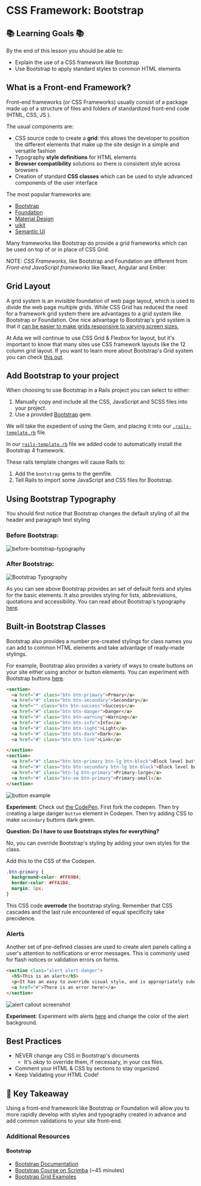   # CSS Framework: Bootstrap

## 📚 Learning Goals 📚
By the end of this lesson you should be able to:
- Explain the use of a CSS framework like Bootstrap
- Use Bootstrap to apply standard styles to common HTML elements

## What is a Front-end Framework?

Front-end frameworks (or CSS Frameworks) usually consist of a package made up of a structure of files and folders of standardized front-end code (HTML, CSS, JS ).

The usual components are:

- CSS source code to create a **grid**: this allows the developer to position the different elements that make up the site design in a simple and versatile fashion
- Typography **style definitions** for HTML elements
- **Browser compatibility** solutions so there is consistent style across browsers
- Creation of standard **CSS classes** which can be used to style advanced components of the user interface

The most popular frameworks are:
-   [Bootstrap](https://getbootstrap.com/)
-   [Foundation](https://foundation.zurb.com/sites/docs/)
-   [Material Design](https://material.io/design/)
-   [uikit](https://getuikit.com/)
-   [Semantic UI](https://semantic-ui.com/)

Many frameworks like Bootstrap do provide a grid frameworks which can be used on top of or in place of CSS Grid.

NOTE: _CSS Frameworks_, like Bootstrap and Foundation are different from _Front-end JavaScript frameworks_ like React, Angular and Ember.

## Grid Layout
A grid system is an invisible foundation of web page layout, which is used to divide the web page multiple grids.  While CSS Grid has reduced the need for a framework grid system there are advantages to a grid system like Bootstrap or Foundation.  One nice advantage to Bootstrap's grid system is that it [can be easier to make grids responsive to varying screen sizes.](https://getbootstrap.com/docs/4.1/layout/grid/#responsive-classes)

At Ada we will continue to use CSS Grid & Flexbox for layout, but it's important to know that many sites use CSS framework layouts like the 12 column grid layout.  If you want to learn more about Bootstrap's Grid system you can check [this out](http://getbootstrap.com/docs/4.1/layout/grid/).

## Add Bootstrap to your project

 When choosing to use Bootstrap in a Rails project you can select to either:
 1.  Manually copy and include all the CSS, JavaScript and SCSS files into your project.
 2. Use a provided [Bootstrap](https://github.com/twbs/bootstrap-rubygem) gem.

We will take the expedient of using the Gem, and placing it into our [`.rails-template.rb`](https://github.com/Ada-Developers-Academy/textbook-curriculum/blob/master/09-intermediate-rails/reference/.rails-template.rb) file.

In our [`rails-template.rb`](https://github.com/Ada-Developers-Academy/textbook-curriculum/blob/master/09-intermediate-rails/reference/.rails-template.rb) file we added code to automatically install the Bootstrap 4 framework.

These rails template changes will cause Rails to:
1. Add the `bootstrap` gems to the gemfile.
2. Tell Rails to import some JavaScript and CSS files for Bootstrap.

## Using Bootstrap Typography

You should first notice that Bootstrap changes the default styling of all the header and paragraph text styling

### Before Bootstrap:
![before-bootstrap-typography](imgs/bootstrap/before-bootstrap.png)

### After Bootstrap:
![Bootstrap Typography](imgs/bootstrap/bootstrap-typography.png)


As you can see above Bootstrap provides an set of default fonts and styles for the basic elements.  It also provides styling for lists, abbreviations, quotations and accessibility.  You can read about Bootstrap's typography [here](http://getbootstrap.com/docs/4.1/content/typography/).

## Built-in Bootstrap Classes

Bootstrap also provides a number pre-created stylings for class names you can add to common HTML elements and take advantage of ready-made stylings.

For example, Bootstrap also provides a variety of ways to create buttons on your site either using anchor or button elements.  You can experiment with Bootstrap buttons [here](https://codepen.io/adadev/pen/XxpNJQ).

```html
<section>
  <a href="#" class="btn btn-primary">Prmary</a>
  <a href="#" class="btn btn-secondary">Secondary</a>
  <a href="" class="btn btn-success">Success</a>
  <a href="#" class="btn btn-danger">Danger</a>
  <a href="#" class="btn btn-warning">Warning</a>
  <a href="#" class="btn btn-info">Info</a>
  <a href="#" class="btn btn-light">Light</a>
  <a href="#" class="btn btn-dark">Dark</a>
  <a href="#" class="btn btn-link">Link</a>

</section>
<section>
  <a href="#" class="btn btn-primary btn-lg btn-block">Block level button</a>
  <a href="#" class="btn btn-secondary btn-lg btn-block">Block level button</a>
  <a href="#" class="btn-lg btn-primary">Primary-large</a>
  <a href="#" class="btn-sm btn-primary">Primary-small</a>
</section>
```

![button example](imgs/bootstrap/bootstrap-btns.png)


**Experiment:** Check out [the CodePen](https://codepen.io/adadev/pen/XxpNJQ).  First fork the codepen.  Then try creating a large danger `button` element in Codepen.  Then try adding CSS to make `secondary` buttons dark green.



**Question:  Do I have to use Bootstraps styles for everything?**

No, you can override Bootstrap's styling by adding your own styles for the class.

Add this to the CSS of the Codepen.

```css
.btn-primary {
  background-color: #FF69B4;
  border-color: #FFA1B4;
  margin: 5px;
}
```

This CSS code __overrode__ the bootstrap styling.  Remember that CSS cascades and the last rule encountered of equal specificity take precidence.

### Alerts

Another set of pre-defined classes are used to create alert panels calling a user's attention to notifications or error messages.   This is commonly used for flash notices or validation errors on forms.

```html
<section class="alert alert-danger">
  <h5>This is an alert</h5>
  <p>It has an easy to override visual style, and is appropriately subdued.</p>
  <a href="#">There is an error here!</a>
</section>
```

![alert callout screenshot](imgs/bootstrap/bootstrap-callout.png)



**Experiment**: Experiment with alerts [here](https://codepen.io/adadev/pen/VEjKqz?editors=1000) and change the color of the alert background.


## Best Practices
- NEVER change any CSS in Bootstrap's documents
  - It's _okay_ to override them, if necessary, in your css files.
- Comment your HTML & CSS by sections to stay organized
- Keep Validating your HTML Code!

## 🔑 Key Takeaway
Using a front-end framework like Bootstrap or Foundation will allow you to more rapidly develop with styles and typography created in advance and add common validations to your site front-end.

### Additional Resources
#### Bootstrap
- [Bootstrap Documentation](https://getbootstrap.com/docs/4.1/getting-started/introduction/)
- [Bootstrap Course on Scrimba](https://scrimba.com/g/gbootstrap4) (~45 minutes)
-  [Bootstrap Grid Examples](https://coreui.io/docs/layout/grid/)
